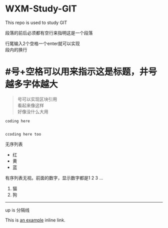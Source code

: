 # WXM-Study-GIT
This repo is used to study GIT

段落的前后必须都有空行来指明这是一个段落

行尾输入2个空格一个enter就可以实现  
段内的换行

# #号+空格可以用来指示这是标题，井号越多字体越大

> 号可以实现区块引用  
> 看起来像这样  
好像没什么大用

    coding here
    
    
    ccoding here too
    

无序列表  
+ 红
+ 黄 
+ 蓝

有序列表无视。前面的数字，显示数字都是1 2 3 ...
1. 猫
1. 狗  

***
up is 分隔线

This is [an example](http://example.com/ "Title") inline link.
